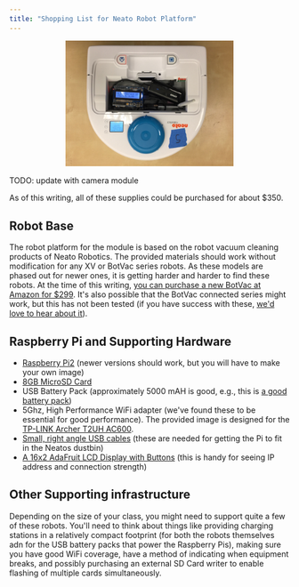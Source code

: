 ```yaml
---
title: "Shopping List for Neato Robot Platform"
---
```


<p align="center">
<img src="../website_graphics/neato_overview.jpeg" alt="A picture of a Neato robotic vacuum cleaner with a custom remote control interface based on Raspberry Pi" width="60%" height="60%">
</p>

TODO: update with camera module

As of this writing, all of these supplies could be purchased for about $350.

## Robot Base

The robot platform for the module is based on the robot vacuum cleaning products of Neato Robotics.  The provided materials should work without modification for any XV or BotVac series robots.  As these models are phased out for newer ones, it is getting harder and harder to find these robots.  At the time of this writing, [you can purchase a new BotVac at Amazon for $299](https://www.amazon.com/Neato-Botvac-D85-Robot-Vacuum/dp/B00Y2ERFUI/ref=sr_1_7?keywords=neato+botvac&qid=1577470633&sr=8-7).   It's also possible that the BotVac connected series might work, but this has not been tested (if you have success with these, <a href="mailto:paul.ruvolo@olin.edu">we'd love to hear about it</a>).

## Raspberry Pi and Supporting Hardware

* [Raspberry Pi2](https://www.amazon.com/Raspberry-Pi-Model-Desktop-Linux/dp/B00T2U7R7I) (newer versions should work, but you will have to make your own image)
* [8GB MicroSD Card](https://www.amazon.com/SanDisk%C2%AE-microSDHCTM-8GB-Memory-Card/dp/B0012Y2LLE)
* USB Battery Pack (approximately 5000 mAH is good, e.g., this is [a good battery pack](https://www.amazon.com/Anker-Upgraded-Candy-Bar-High-Speed-Technology/dp/B06XS9RMWS/ref=sr_1_2?keywords=anker+5000+mah+battery&qid=1577474346&sr=8-2))
* 5Ghz, High Performance WiFi adapter (we've found these to be essential for good performance).  The provided image is designed for the [TP-LINK Archer T2UH AC600](https://www.amazon.com/TP-Link-Archer-T2UH-Dual-Band-Compatible/dp/B00UZRVY12).
* [Small, right angle USB cables](https://www.amazon.com/Cable-Matters-Combo-Pack-Right-Inches/dp/B00S8GU03A/ref=sr_1_2?keywords=left+right+angle+usb+micro&qid=1577474620&s=electronics&sr=1-2) (these are needed for getting the Pi to fit in the Neatos dustbin)
* [A 16x2 AdaFruit LCD Display with Buttons](https://www.amazon.com/Adafruit-Industries-Positive-Keypad-Raspberry/dp/B00L1FN3TS/ref=sr_1_2?keywords=Adafruit+RGB+Positive+16x2&qid=1577734238&s=industrial&sr=1-2-catcorr) (this is handy for seeing IP address and connection strength)

## Other Supporting infrastructure

Depending on the size of your class, you might need to support quite a few of these robots.  You'll need to think about things like providing charging stations in a relatively compact footprint (for both the robots themselves adn for the USB battery packs that power the Raspberry Pis), making sure you have good WiFi coverage, have a method of indicating when equipment breaks, and possibly purchasing an external SD Card writer to enable flashing of multiple cards simultaneously.
